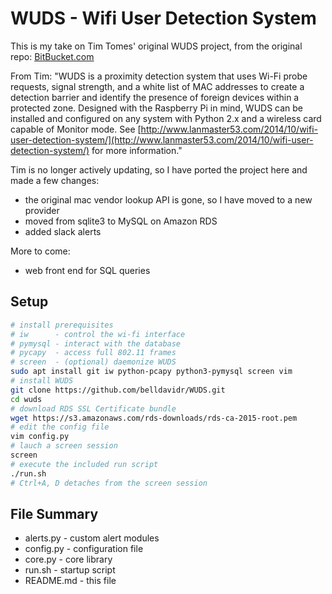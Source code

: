 # WUDS - Wifi User Detection System

This is my take on Tim Tomes' original WUDS project, from the original repo: [BitBucket.com](https://bitbucket.org/LaNMaSteR53/wuds)   

From Tim: "WUDS is a proximity detection system that uses Wi-Fi probe requests, signal strength, and a white list of MAC addresses to create a detection barrier and identify the presence of foreign devices within a protected zone. Designed with the Raspberry Pi in mind, WUDS can be installed and configured on any system with Python 2.x and a wireless card capable of Monitor mode. See [http://www.lanmaster53.com/2014/10/wifi-user-detection-system/](http://www.lanmaster53.com/2014/10/wifi-user-detection-system/) for more information."

Tim is no longer actively updating, so I have ported the project here and made a few changes:   
- the original mac vendor lookup API is gone, so I have moved to a new provider   
- moved from sqlite3 to MySQL on Amazon RDS   
- added slack alerts   

More to come:
- web front end for SQL queries

## Setup

```bash
# install prerequisites
# iw      - control the wi-fi interface
# pymysql - interact with the database
# pycapy  - access full 802.11 frames
# screen  - (optional) daemonize WUDS
sudo apt install git iw python-pcapy python3-pymysql screen vim
# install WUDS
git clone https://github.com/belldavidr/WUDS.git
cd wuds
# download RDS SSL Certificate bundle
wget https://s3.amazonaws.com/rds-downloads/rds-ca-2015-root.pem
# edit the config file
vim config.py
# lauch a screen session
screen
# execute the included run script
./run.sh
# Ctrl+A, D detaches from the screen session
```

## File Summary

* alerts.py - custom alert modules
* config.py - configuration file
* core.py - core library
* run.sh - startup script
* README.md - this file
